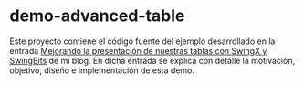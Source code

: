 # demo-advanced-table

Este proyecto contiene el código fuente del ejemplo desarrollado en la entrada
[Mejorando la presentación de nuestras tablas con SwingX y SwingBits][1] de mi blog. En dicha entrada se explica con 
detalle la motivación, objetivo, diseño e implementación de esta demo.

[1]: https://javaparasereshumanos.wordpress.com/2014/08/07/mejorando-la-presentacion-de-nuestras-tablas-con-swingx-y-swingbits/